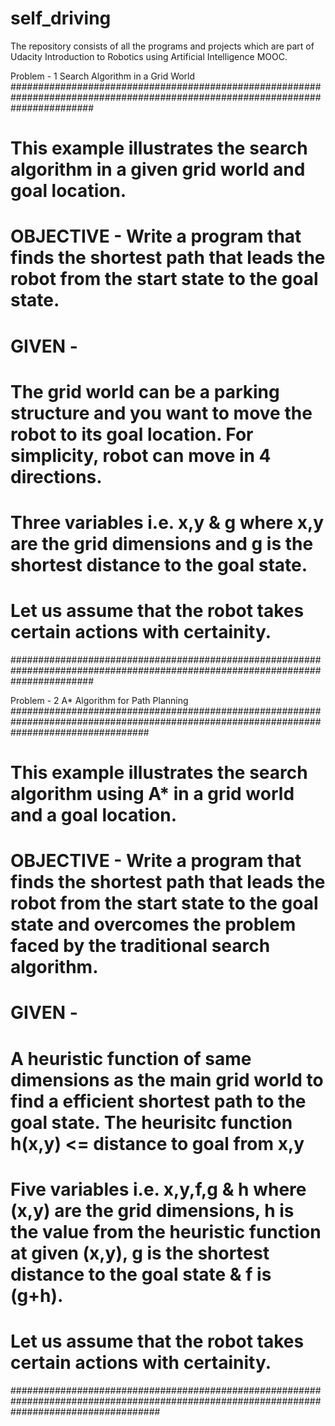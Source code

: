 # self_driving

The repository consists of all the programs and projects which are part of Udacity Introduction to Robotics using Artificial Intelligence MOOC. 



Problem - 1 Search Algorithm in a Grid World
###############################################################################################################################

# This example illustrates the search algorithm in a given grid world and goal location. 

# OBJECTIVE - Write a program that finds the shortest path that leads the robot from the start state to the goal state. 

# GIVEN - 
# The grid world can be a parking structure and you want to move the robot to its goal location. For simplicity, robot can move in 4 directions. 
# Three variables i.e. x,y & g where x,y are the grid dimensions and g is the shortest distance to the goal state. 
# Let us assume that the robot takes certain actions with certainity. 

###############################################################################################################################



Problem - 2 A* Algorithm for Path Planning 
#########################################################################################################################################

# This example illustrates the search algorithm using A* in a grid world and a goal location. 

# OBJECTIVE - Write a program that finds the shortest path that leads the robot from the start state to the goal state and overcomes the problem faced by the traditional search algorithm.

# GIVEN - 
# A heuristic function of same dimensions as the main grid world to find a efficient shortest path to the goal state. The heurisitc function h(x,y) <= distance to goal from x,y
# Five variables i.e. x,y,f,g & h where (x,y) are the grid dimensions, h is the value from the heuristic function at given (x,y), g is the shortest distance to the goal state & f is (g+h). 
# Let us assume that the robot takes certain actions with certainity.

###########################################################################################################################################